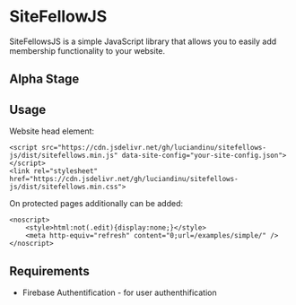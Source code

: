 # SiteFellowJS
 
SiteFellowsJS is a simple JavaScript library that allows you to easily add membership functionality to your website.

Alpha Stage
-----------

## Usage

Website head element:
```
<script src="https://cdn.jsdelivr.net/gh/luciandinu/sitefellows-js/dist/sitefellows.min.js" data-site-config="your-site-config.json"></script>
<link rel="stylesheet" href="https://cdn.jsdelivr.net/gh/luciandinu/sitefellows-js/dist/sitefellows.min.css">
```

On protected pages additionally can be added:
```
<noscript>
    <style>html:not(.edit){display:none;}</style>
    <meta http-equiv="refresh" content="0;url=/examples/simple/" />
</noscript>
```

## Requirements

 - Firebase Authentification - for user authenthification